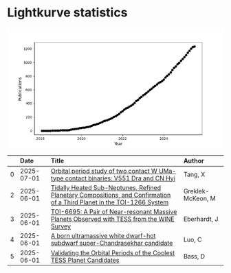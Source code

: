 
<h1>Lightkurve statistics</h1>
  
![publications](lightkurve-publications.png)  
  
|    | Date       | Title                                                                                                                                                                                    | Author            |
|---:|:-----------|:-----------------------------------------------------------------------------------------------------------------------------------------------------------------------------------------|:------------------|
|  0 | 2025-07-01 | [Orbital period study of two contact W UMa-type contact binaries: V551 Dra and CN Hyi](https://ui.adsabs.harvard.edu/abs/2025NewA..11702357T/abstract)                                   | Tang, X           |
|  2 | 2025-06-01 | [Tidally Heated Sub-Neptunes, Refined Planetary Compositions, and Confirmation of a Third Planet in the TOI-1266 System](https://ui.adsabs.harvard.edu/abs/2025AJ....169..292G/abstract) | Greklek-McKeon, M |
|  3 | 2025-06-01 | [TOI-6695: A Pair of Near-resonant Massive Planets Observed with TESS from the WINE Survey](https://ui.adsabs.harvard.edu/abs/2025AJ....169..298E/abstract)                              | Eberhardt, J      |
|  4 | 2025-06-01 | [A born ultramassive white dwarf-hot subdwarf super-Chandrasekhar candidate](https://ui.adsabs.harvard.edu/abs/2025SCPMA..6869511L/abstract)                                             | Luo, C            |
|  5 | 2025-06-01 | [Validating the Orbital Periods of the Coolest TESS Planet Candidates](https://ui.adsabs.harvard.edu/abs/2025AJ....169..299B/abstract)                                                   | Bass, D           |
